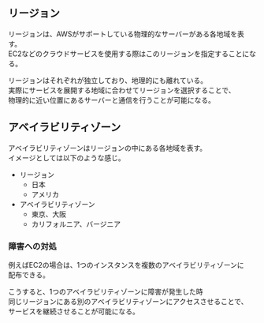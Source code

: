 ## リージョン
リージョンは、AWSがサポートしている物理的なサーバーがある各地域を表す。  
EC2などのクラウドサービスを使用する際はこのリージョンを指定することになる。

リージョンはそれぞれが独立しており、地理的にも離れている。  
実際にサービスを展開する地域に合わせてリージョンを選択することで、  
物理的に近い位置にあるサーバーと通信を行うことが可能になる。

## アベイラビリティゾーン
アベイラビリティゾーンはリージョンの中にある各地域を表す。  
イメージとしては以下のような感じ。

* リージョン
  - 日本
  - アメリカ
* アベイラビリティゾーン
  - 東京、大阪
  - カリフォルニア、バージニア

### 障害への対処
例えばEC2の場合は、1つのインスタンスを複数のアベイラビリティゾーンに  
配布できる。

こうすると、1つのアベイラビリティゾーンに障害が発生した時  
同じリージョンにある別のアベイラビリティゾーンにアクセスさせることで、  
サービスを継続させることが可能になる。